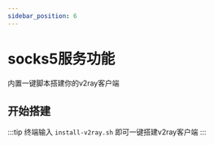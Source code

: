 ```yaml
---
sidebar_position: 6
---
```


# socks5服务功能

内置一键脚本搭建你的v2ray客户端

## 开始搭建

:::tip
终端输入 ```install-v2ray.sh``` 即可一键搭建v2ray客户端
:::


